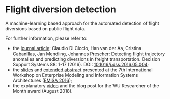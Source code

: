 # Flight diversion detection
A machine-learning based approach for the automated detection of flight diversions based on public flight data.

For further information, please refer to:
- the [journal article](https://doi.org/10.1016/j.dss.2016.05.004): Claudio Di Ciccio, Han van der Aa, Cristina Cabanillas, Jan Mendling, Johannes Prescher: Detecting flight trajectory anomalies and predicting diversions in freight transportation. Decision Support Systems 88: 1-17 (2016). DOI: [10.1016/j.dss.2016.05.004](https://doi.org/10.1016/j.dss.2016.05.004);
- the [slides](https://www.slideshare.net/cdc08x/detecting-flight-trajectory-anomalies-and-predicting-diversions-in-freight-transportation) and [extended abstract](http://ceur-ws.org/Vol-1701/paper14.pdf) presented at the 7th International Workshop on Enterprise Modeling and Information Systems Architectures ([EMISA 2016](https://ai.wu.ac.at/emisa2016/));
- the explanatory [video](https://youtu.be/WJcaAw5AuUY) and the blog post for the WU Researcher of the Month award (August 2018).
